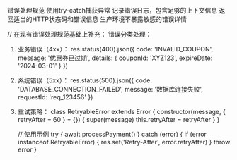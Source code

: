 错误处理规范
使用try-catch捕获异常
记录错误日志，包含足够的上下文信息
返回适当的HTTP状态码和错误信息
生产环境不暴露敏感的错误详情

// 在现有错误处理规范基础上补充：
错误分类处理：
1. 业务错误（4xx）：
   res.status(400).json({
     code: 'INVALID_COUPON',
     message: '优惠券已过期',
     details: {
       couponId: 'XYZ123',
       expireDate: '2024-03-01'
     }
   })

2. 系统错误（5xx）：
   res.status(500).json({
     code: 'DATABASE_CONNECTION_FAILED',
     message: '数据库连接失败',
     requestId: 'req_123456'
   })

3. 重试策略：
   class RetryableError extends Error {
     constructor(message, { retryAfter = 60 } = {}) {
       super(message)
       this.retryAfter = retryAfter
     }
   }

   // 使用示例
   try {
     await processPayment()
   } catch (error) {
     if (error instanceof RetryableError) {
       res.set('Retry-After', error.retryAfter)
     }
     throw error
   }